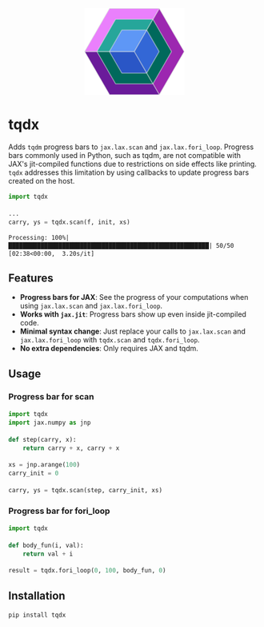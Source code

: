 <div align="center">
    <img src="https://github.com/huterguier/tqdx/blob/main/images/tqdx.png" width="200">
</div>

# tqdx
Adds `tqdm` progress bars to `jax.lax.scan` and `jax.lax.fori_loop`. Progress bars commonly used in Python, such as tqdm, are not compatible with JAX's jit-compiled functions due to restrictions on side effects like printing. `tqdx` addresses this limitation by using callbacks to update progress bars created on the host.

```python
import tqdx

...
carry, ys = tqdx.scan(f, init, xs)
```
```
Processing: 100%|████████████████████████████████████████████████████████| 50/50 [02:38<00:00,  3.20s/it]
```
## Features

- **Progress bars for JAX**: See the progress of your computations when using `jax.lax.scan` and `jax.lax.fori_loop`.
- **Works with `jax.jit`**: Progress bars show up even inside jit-compiled code.
- **Minimal syntax change**: Just replace your calls to `jax.lax.scan` and `jax.lax.fori_loop` with `tqdx.scan` and `tqdx.fori_loop`.
- **No extra dependencies**: Only requires JAX and tqdm.

## Usage

### Progress bar for scan

```python
import tqdx
import jax.numpy as jnp

def step(carry, x):
    return carry + x, carry + x

xs = jnp.arange(100)
carry_init = 0

carry, ys = tqdx.scan(step, carry_init, xs)
```

### Progress bar for fori_loop

```python
import tqdx

def body_fun(i, val):
    return val + i

result = tqdx.fori_loop(0, 100, body_fun, 0)
```

## Installation

```bash
pip install tqdx
```

